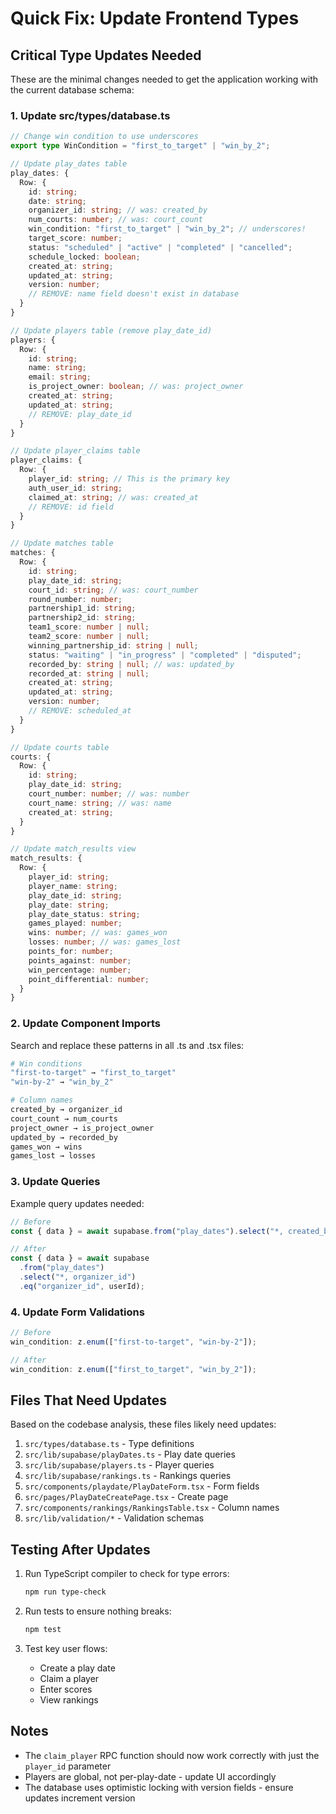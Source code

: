 # Quick Fix: Update Frontend Types

## Critical Type Updates Needed

These are the minimal changes needed to get the application working with the current database
schema:

### 1. Update src/types/database.ts

```typescript
// Change win condition to use underscores
export type WinCondition = "first_to_target" | "win_by_2";

// Update play_dates table
play_dates: {
  Row: {
    id: string;
    date: string;
    organizer_id: string; // was: created_by
    num_courts: number; // was: court_count
    win_condition: "first_to_target" | "win_by_2"; // underscores!
    target_score: number;
    status: "scheduled" | "active" | "completed" | "cancelled";
    schedule_locked: boolean;
    created_at: string;
    updated_at: string;
    version: number;
    // REMOVE: name field doesn't exist in database
  }
}

// Update players table (remove play_date_id)
players: {
  Row: {
    id: string;
    name: string;
    email: string;
    is_project_owner: boolean; // was: project_owner
    created_at: string;
    updated_at: string;
    // REMOVE: play_date_id
  }
}

// Update player_claims table
player_claims: {
  Row: {
    player_id: string; // This is the primary key
    auth_user_id: string;
    claimed_at: string; // was: created_at
    // REMOVE: id field
  }
}

// Update matches table
matches: {
  Row: {
    id: string;
    play_date_id: string;
    court_id: string; // was: court_number
    round_number: number;
    partnership1_id: string;
    partnership2_id: string;
    team1_score: number | null;
    team2_score: number | null;
    winning_partnership_id: string | null;
    status: "waiting" | "in_progress" | "completed" | "disputed";
    recorded_by: string | null; // was: updated_by
    recorded_at: string | null;
    created_at: string;
    updated_at: string;
    version: number;
    // REMOVE: scheduled_at
  }
}

// Update courts table
courts: {
  Row: {
    id: string;
    play_date_id: string;
    court_number: number; // was: number
    court_name: string; // was: name
    created_at: string;
  }
}

// Update match_results view
match_results: {
  Row: {
    player_id: string;
    player_name: string;
    play_date_id: string;
    play_date: string;
    play_date_status: string;
    games_played: number;
    wins: number; // was: games_won
    losses: number; // was: games_lost
    points_for: number;
    points_against: number;
    win_percentage: number;
    point_differential: number;
  }
}
```

### 2. Update Component Imports

Search and replace these patterns in all .ts and .tsx files:

```bash
# Win conditions
"first-to-target" → "first_to_target"
"win-by-2" → "win_by_2"

# Column names
created_by → organizer_id
court_count → num_courts
project_owner → is_project_owner
updated_by → recorded_by
games_won → wins
games_lost → losses
```

### 3. Update Queries

Example query updates needed:

```typescript
// Before
const { data } = await supabase.from("play_dates").select("*, created_by").eq("created_by", userId);

// After
const { data } = await supabase
  .from("play_dates")
  .select("*, organizer_id")
  .eq("organizer_id", userId);
```

### 4. Update Form Validations

```typescript
// Before
win_condition: z.enum(["first-to-target", "win-by-2"]);

// After
win_condition: z.enum(["first_to_target", "win_by_2"]);
```

## Files That Need Updates

Based on the codebase analysis, these files likely need updates:

1. `src/types/database.ts` - Type definitions
2. `src/lib/supabase/playDates.ts` - Play date queries
3. `src/lib/supabase/players.ts` - Player queries
4. `src/lib/supabase/rankings.ts` - Rankings queries
5. `src/components/playdate/PlayDateForm.tsx` - Form fields
6. `src/pages/PlayDateCreatePage.tsx` - Create page
7. `src/components/rankings/RankingsTable.tsx` - Column names
8. `src/lib/validation/*` - Validation schemas

## Testing After Updates

1. Run TypeScript compiler to check for type errors:

   ```bash
   npm run type-check
   ```

2. Run tests to ensure nothing breaks:

   ```bash
   npm test
   ```

3. Test key user flows:
   - Create a play date
   - Claim a player
   - Enter scores
   - View rankings

## Notes

- The `claim_player` RPC function should now work correctly with just the `player_id` parameter
- Players are global, not per-play-date - update UI accordingly
- The database uses optimistic locking with version fields - ensure updates increment version
